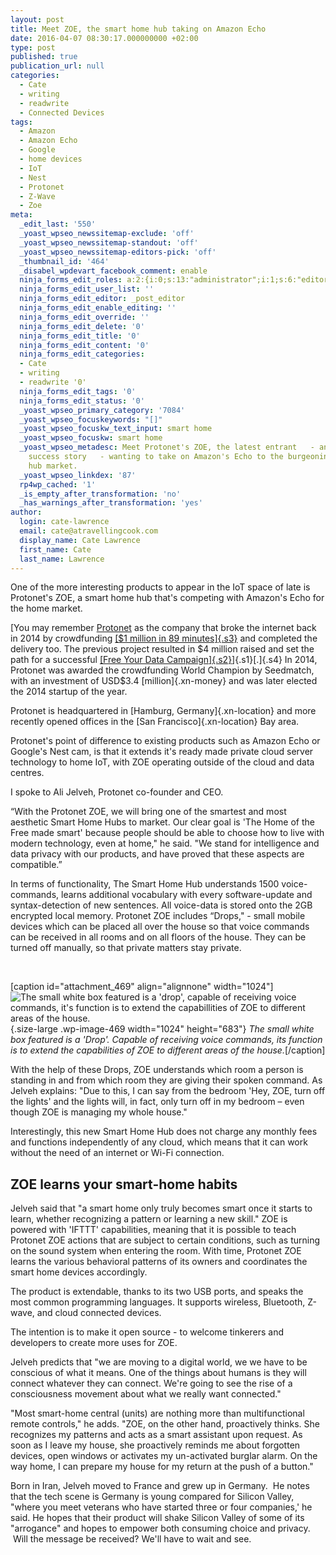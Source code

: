 ```yaml
---
layout: post
title: Meet ZOE, the smart home hub taking on Amazon Echo
date: 2016-04-07 08:30:17.000000000 +02:00
type: post
published: true
publication_url: null
categories:
  - Cate
  - writing
  - readwrite
  - Connected Devices
tags:
  - Amazon
  - Amazon Echo
  - Google
  - home devices
  - IoT
  - Nest
  - Protonet
  - Z-Wave
  - Zoe
meta:
  _edit_last: '550'
  _yoast_wpseo_newssitemap-exclude: 'off'
  _yoast_wpseo_newssitemap-standout: 'off'
  _yoast_wpseo_newssitemap-editors-pick: 'off'
  _thumbnail_id: '464'
  _disabel_wpdevart_facebook_comment: enable
  ninja_forms_edit_roles: a:2:{i:0;s:13:"administrator";i:1;s:6:"editor";}
  ninja_forms_edit_user_list: ''
  ninja_forms_edit_editor: _post_editor
  ninja_forms_edit_enable_editing: ''
  ninja_forms_edit_override: ''
  ninja_forms_edit_delete: '0'
  ninja_forms_edit_title: '0'
  ninja_forms_edit_content: '0'
  ninja_forms_edit_categories:
  - Cate
  - writing
  - readwrite '0'
  ninja_forms_edit_tags: '0'
  ninja_forms_edit_status: '0'
  _yoast_wpseo_primary_category: '7084'
  _yoast_wpseo_focuskeywords: "[]"
  _yoast_wpseo_focuskw_text_input: smart home
  _yoast_wpseo_focuskw: smart home
  _yoast_wpseo_metadesc: Meet Protonet's ZOE, the latest entrant   - and crowdfunding
    success story   - wanting to take on Amazon's Echo to the burgeoning smart home
    hub market.
  _yoast_wpseo_linkdex: '87'
  rp4wp_cached: '1'
  _is_empty_after_transformation: 'no'
  _has_warnings_after_transformation: 'yes'
author:
  login: cate-lawrence
  email: cate@atravellingcook.com
  display_name: Cate Lawrence
  first_name: Cate
  last_name: Lawrence
---
```

One of the more interesting products to appear in the IoT space of late
is Protonet's ZOE, a smart home hub that's competing with Amazon's Echo
for the home market.

[You may remember [Protonet](https://protonetinc.com/) as the company
that broke the internet back in 2014 by crowdfunding [[\$1 million in 89
minutes]{.s3}](https://www.ibtimes.co.uk/nsa-proof-server-protonet-smashes-crowdfunding-record-by-raising-1m-89-minutes-1451301)
and completed the delivery too. The previous project resulted in \$4
million raised and set the path for a successful [[Free Your Data
Campaign]{.s2}](https://techcrunch.com/2015/03/12/free-your-data/)]{.s1}[.]{.s4} In
2014, Protonet was awarded the crowdfunding World Champion by Seedmatch,
with an investment of USD\$3.4 [million]{.xn-money} and was later
elected the 2014 startup of the year.

Protonet is headquartered in [Hamburg, Germany]{.xn-location} and more
recently opened offices in the [San Francisco]{.xn-location} Bay area.

Protonet's point of difference to existing products such as Amazon Echo
or Google's Nest cam, is that it extends it's ready made private cloud
server technology to home IoT, with ZOE operating outside of the cloud
and data centres.

I spoke to Ali Jelveh, Protonet co-founder and CEO.

“With the Protonet ZOE, we will bring one of the smartest and most
aesthetic Smart Home Hubs to market. Our clear goal is 'The Home of the
Free made smart' because people should be able to choose how to live
with modern technology, even at home," he said. "We stand for
intelligence and data privacy with our products, and have proved that
these aspects are compatible.”

In terms of functionality, The Smart Home Hub understands 1500
voice-commands, learns additional vocabulary with every software-update
and syntax-detection of new sentences. All voice-data is stored onto the
2GB encrypted local memory. Protonet ZOE includes “Drops," - small
mobile devices which can be placed all over the house so that voice
commands can be received in all rooms and on all floors of the house.
They can be turned off manually, so that private matters stay private.

 

\[caption id="attachment\_469" align="alignnone" width="1024"\]![The
small white box featured is a 'drop', capable of receiving voice
commands, it's function is to extend the capabillities of ZOE to
different areas of the house.
](rw-import/Voicedrop_Kampagne6_whitetable_v03_160318-1024x683.jpg){.size-large
.wp-image-469 width="1024" height="683"} *The small white box featured
is a 'Drop'. Capable of receiving voice commands, its function is to
extend the capabilities of ZOE to different areas of the
house.*\[/caption\]

<div>

</div>

<div>

With the help of these Drops, ZOE understands which room a person is
standing in and from which room they are giving their spoken command. As
Jelveh explains: "Due to this, I can say from the bedroom 'Hey, ZOE,
turn off the lights' and the lights will, in fact, only turn off in my
bedroom – even though ZOE is managing my whole house."

</div>

Interestingly, this new Smart Home Hub does not charge any monthly fees
and functions independently of any cloud, which means that it can work
without the need of an internet or Wi-Fi connection.

ZOE learns your smart-home habits
---------------------------------

Jelveh said that "a smart home only truly becomes smart once it starts
to learn, whether recognizing a pattern or learning a new skill." ZOE is
powered with 'IFTTT' capabilities, meaning that it is possible to teach
Protonet ZOE actions that are subject to certain conditions, such as
turning on the sound system when entering the room. With time, Protonet
ZOE learns the various behavioral patterns of its owners and coordinates
the smart home devices accordingly.

The product is extendable, thanks to its two USB ports, and speaks the
most common programming languages. It supports wireless, Bluetooth,
Z-wave, and cloud connected devices.

The intention is to make it open source - to welcome tinkerers and
developers to create more uses for ZOE.

Jelveh predicts that "we are moving to a digital world, we we have to be
conscious of what it means. One of the things about humans is they will
connect whatever they can connect. We're going to see the rise of a
consciousness movement about what we really want connected."

"Most smart-home central (units) are nothing more than multifunctional
remote controls," he adds. "ZOE, on the other hand, proactively thinks.
She recognizes my patterns and acts as a smart assistant upon request.
As soon as I leave my house, she proactively reminds me about forgotten
devices, open windows or activates my un-activated burglar alarm. On the
way home, I can prepare my house for my return at the push of a button."

Born in Iran, Jelveh moved to France and grew up in Germany.  He notes
that the tech scene is Germany is young compared for Silicon Valley,
"where you meet veterans who have started three or four companies,' he
said. He hopes that their product will shake Silicon Valley of some of
its "arrogance" and hopes to empower both consuming choice and privacy.
 Will the message be received? We'll have to wait and see.
